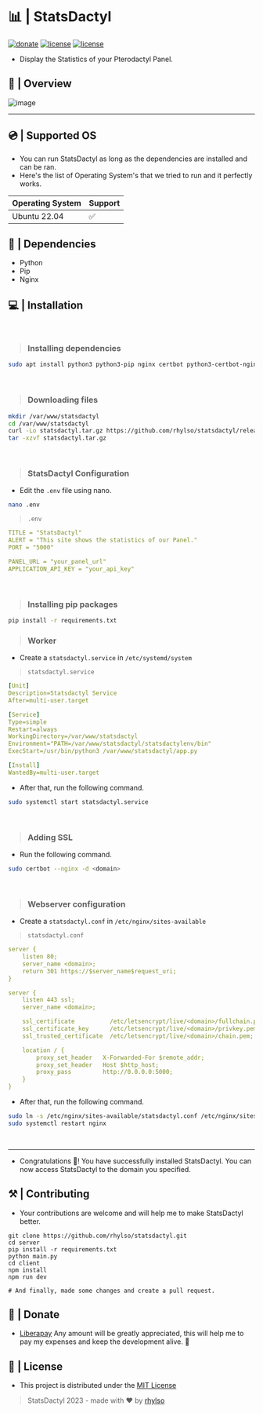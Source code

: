 # 📊 | StatsDactyl
[![donate](https://liberapay.com/assets/widgets/donate.svg)](https://liberapay.com/rhylso/donate)
[![license](https://img.shields.io/badge/LICENSE-MIT-green?style=for-the-badge)](./LICENSE)
[![license](https://img.shields.io/badge/latest-V0.1.1-green?style=for-the-badge)](https://github.com/rhylso/statsdactyl/releases)

- Display the Statistics of your Pterodactyl Panel.

## 👀 | Overview
![image](https://media.discordapp.net/attachments/1028963752588083243/1090263547264635011/image.png?width=1246&height=701)

---

## 💿 | Supported OS
- You can run StatsDactyl as long as the dependencies are installed and can be ran.
- Here's the list of Operating System's that we tried to run and it perfectly works.

| Operating System      | Support |
| ----------- | ----------- |
| Ubuntu 22.04      | ✅       |

## 🔗 | Dependencies
- Python
- Pip
- Nginx

## 💻 | Installation
<br>

> ### Installing dependencies
```bash
sudo apt install python3 python3-pip nginx certbot python3-certbot-nginx
```

<br>

> ### Downloading files
```bash
mkdir /var/www/statsdactyl
cd /var/www/statsdactyl
curl -Lo statsdactyl.tar.gz https://github.com/rhylso/statsdactyl/releases/latest/download/statsdactyl.tar.gz
tar -xzvf statsdactyl.tar.gz
```

<br>

> ### StatsDactyl Configuration
- Edit the `.env` file using nano.
```bash
nano .env
```
> `.env`
```yml
TITLE = "StatsDactyl"
ALERT = "This site shows the statistics of our Panel."
PORT = "5000"

PANEL_URL = "your_panel_url"
APPLICATION_API_KEY = "your_api_key"
```

<br>

> ### Installing pip packages
```bash
pip install -r requirements.txt
```

> ### Worker
- Create a `statsdactyl.service` in `/etc/systemd/system`

> `statsdactyl.service`
```yml
[Unit]
Description=Statsdactyl Service
After=multi-user.target

[Service]
Type=simple
Restart=always
WorkingDirectory=/var/www/statsdactyl
Environment="PATH=/var/www/statsdactyl/statsdactylenv/bin"
ExecStart=/usr/bin/python3 /var/www/statsdactyl/app.py

[Install]
WantedBy=multi-user.target
```
- After that, run the following command.
```bash
sudo systemctl start statsdactyl.service
```

<br>

> ### Adding SSL
- Run the following command.
```bash
sudo certbot --nginx -d <domain>
```

<br>

> ### Webserver configuration
- Create a `statsdactyl.conf` in `/etc/nginx/sites-available`

> `statsdactyl.conf`
```yml
server {
    listen 80;
    server_name <domain>;
    return 301 https://$server_name$request_uri;
}

server {
    listen 443 ssl;
    server_name <domain>;

    ssl_certificate          /etc/letsencrypt/live/<domain>/fullchain.pem;
    ssl_certificate_key      /etc/letsencrypt/live/<domain>/privkey.pem;
    ssl_trusted_certificate  /etc/letsencrypt/live/<domain>/chain.pem;

    location / {
        proxy_set_header   X-Forwarded-For $remote_addr;
        proxy_set_header   Host $http_host;
        proxy_pass         http://0.0.0.0:5000;
    }
}
```
- After that, run the following command.
```bash
sudo ln -s /etc/nginx/sites-available/statsdactyl.conf /etc/nginx/sites-enabled/
sudo systemctl restart nginx
```

<br>

---
- Congratulations 🥳! You have successfully installed StatsDactyl. You can now access StatsDactyl to the domain you specified.

## ⚒️ | Contributing
- Your contributions are welcome and will help me to make StatsDactyl better.
```
git clone https://github.com/rhylso/statsdactyl.git
cd server
pip install -r requirements.txt
python main.py
cd client
npm install
npm run dev

# And finally, made some changes and create a pull request.
```

## 🤝 | Donate
- [Liberapay](https://liberapay.com/rhylso/donate)
Any amount will be greatly appreciated, this will help me to pay my expenses and keep the development alive. 🙂

## 🪪 | License
- This project is distributed under the [MIT License](LICENSE)

> StatsDactyl 2023 - made with ❤️ by [rhylso](https://github.com/rhylso)